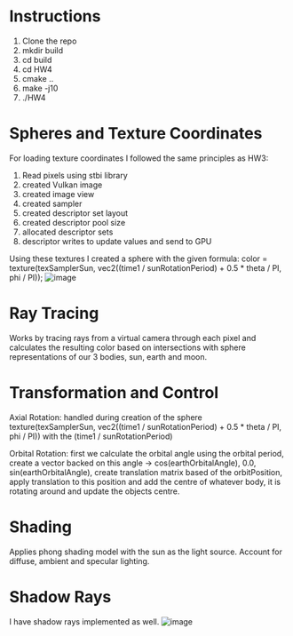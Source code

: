 
# Instructions

1. Clone the repo
2. mkdir build
3. cd build
4. cd HW4
5. cmake ..
6. make -j10
7. ./HW4

# Spheres and Texture Coordinates

For loading texture coordinates I followed the same principles as HW3:
1. Read pixels using stbi library
2. created Vulkan image
3. created image view
4. created sampler
5. created descriptor set layout
6. created descriptor pool size
7. allocated descriptor sets
8. descriptor writes to update values and send to GPU

Using these textures I created a sphere with the given formula:
color = texture(texSamplerSun, vec2((time1 / sunRotationPeriod) + 0.5 \* theta / PI, phi / PI));
![image](https://github.com/nuhashaikh/Vulkan-Solar-System/assets/73035984/c6161c38-6524-41bc-b4ee-50410c98a3e1)


# Ray Tracing

Works by tracing rays from a virtual camera through each pixel and calculates the resulting color based on intersections with sphere representations of
our 3 bodies, sun, earth and moon.

# Transformation and Control

Axial Rotation: handled during creation of the sphere texture(texSamplerSun, vec2((time1 / sunRotationPeriod) + 0.5 \* theta / PI, phi / PI)) with the
(time1 / sunRotationPeriod)

Orbital Rotation: first we calculate the orbital angle using the orbital period, create a vector backed on this angle -> cos(earthOrbitalAngle), 0.0, sin(earthOrbitalAngle), create translation matrix based of the orbitPosition, apply translation to this position and add the centre of whatever body, it is rotating around and update the objects centre.

# Shading

Applies phong shading model with the sun as the light source. Account for diffuse, ambient and specular lighting.

# Shadow Rays

I have shadow rays implemented as well.
![image](https://github.com/nuhashaikh/Vulkan-Solar-System/assets/73035984/920d5ae2-5997-4d7a-a39b-e0180b22e063)

